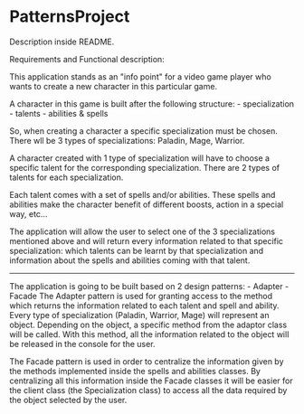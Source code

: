 # PatternsProject
Description inside README.

Requirements and Functional description:

This application stands as an "info point" for a video game player who wants to create a new character in this particular game.

A character in this game is built after the following structure:
	- specialization
	- talents
	- abilities & spells

So, when creating a character a specific specialization must be chosen. There wll be 3 types of specializations: Paladin, Mage, Warrior.

A character created with 1 type of specialization will have to choose a specific talent for the corresponding specialization. There are 2
types of talents for each specialization. 

Each talent comes with a set of spells and/or abilities. These spells and abilities make the character benefit of different boosts, action
in a special way, etc...

The application will allow the user to select one of the 3 specializations mentioned above and will return every information related to that
specific specialization: which talents can be learnt by that specialization and information about the spells and abilities coming with that talent.

----------------------------------------------------------------------------

The application is going to be built based on 2 design patterns: 
	- Adapter
	- Facade
The Adapter pattern is used for granting access to the method which returns the information related to each talent and spell and ability.
Every type of specialization (Paladin, Warrior, Mage) will represent an object. Depending on the object, a specific method from the adaptor
class will be called. With this method, all the information related to the object will be released in the console for the user.

The Facade pattern is used in order to centralize the information given by the methods implemented inside the spells and abilities classes.
By centralizing all this information inside the Facade classes it will be easier for the client class (the Specialization class) to access
all the data required by the object selected by the user.

